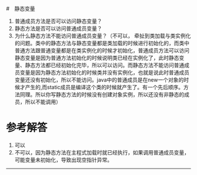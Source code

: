 #　静态变量
 1. 普通成员方法是否可以访问静态变量？
 2. 静态方法是否可以访问普通成员变量？
 3. 为什么静态方法不能访问普通成员变量？（不可以，
牵扯到类加载与类实例化的问题。类中的静态方法与静态变量都是类加载的时候进行初始化的，而类中普通方法跟普通变量都是在类实例化的时候才初始化，普通成员方法可以访问静态变量是因为普通方法初始化的时候说明类已经在实例化了，此时静态变量、静态方法都已经初始化完毕，所以可以访问。而静态方法不能访问普通成员变量是因为静态方法初始化的时候类并没有实例化，也就是说此时普通成员变量还没有初始化，所以不能访问。java中的普通成员是在new一个对象的时候才产生的,而static成员是编译这个类的时候就产生了。有一个先后顺序。方法同理。所以你写静态方法的时候没有创建对象实例，所以还没有非静态的成员，所以不能调用）

# 参考解答

1. 可以
2. 不可以，因为静态方法在主程式加载时就已经执行，如果调用普通成员变量，可能变量未初始化，导致出现空指针异常。

---

